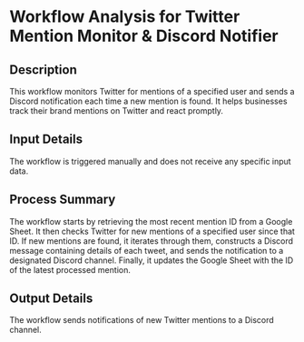 # Workflow Analysis for Twitter Mention Monitor & Discord Notifier

## Description
This workflow monitors Twitter for mentions of a specified user and sends a Discord notification each time a new mention is found. It helps businesses track their brand mentions on Twitter and react promptly.

## Input Details
The workflow is triggered manually and does not receive any specific input data.

## Process Summary
The workflow starts by retrieving the most recent mention ID from a Google Sheet. It then checks Twitter for new mentions of a specified user since that ID. If new mentions are found, it iterates through them, constructs a Discord message containing details of each tweet, and sends the notification to a designated Discord channel. Finally, it updates the Google Sheet with the ID of the latest processed mention.

## Output Details
The workflow sends notifications of new Twitter mentions to a Discord channel.

